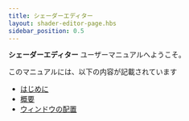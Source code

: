 ```yaml
---
title: シェーダーエディター
layout: shader-editor-page.hbs
sidebar_position: 0.5
---
```


__シェーダーエディター__ ユーザーマニュアルへようこそ。

このマニュアルには、以下の内容が記載されています

- [はじめに][1]
- [概要][3]
- [ウィンドウの配置][2]

[1]: /shader-editor/introduction
[2]: /shader-editor/window-layout
[3]: /shader-editor/workflow
